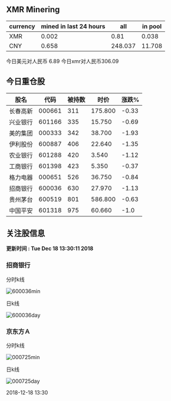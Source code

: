 ## XMR Minering

|currency|mined in last 24 hours|all|in pool|
|---|---|---|---|
|XMR|0.002|0.81|0.038|
|CNY|0.658|248.037|11.708|

今日美元对人民币 6.89	今日xmr对人民币306.09


## 今日重仓股 

|股名|代码|被持数|时价|涨跌%|
|---|---|---|---|---|
|长春高新|000661|311|175.800|-0.33|
|兴业银行|601166|335|15.750|-0.69|
|美的集团|000333|342|38.700|-1.93|
|伊利股份|600887|406|22.640|-1.35|
|农业银行|601288|420|3.540|-1.12|
|工商银行|601398|423|5.350|-0.37|
|格力电器|000651|526|36.750|-0.84|
|招商银行|600036|630|27.970|-1.13|
|贵州茅台|600519|801|586.800|-0.63|
|中国平安|601318|975|60.660|-1.0|

## 关注股信息
**更新时间 : Tue Dec 18 13:30:11 2018**
### 招商银行 
分时k线

![600036min](http://image.sinajs.cn/newchart/min/n/sh600036.gif)

日k线

![600036day](http://image.sinajs.cn/newchart/daily/n/sh600036.gif)

### 京东方Ａ 
分时k线

![000725min](http://image.sinajs.cn/newchart/min/n/sz000725.gif)

日k线

![000725day](http://image.sinajs.cn/newchart/daily/n/sz000725.gif)

2018-12-18 13:30